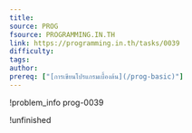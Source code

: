 ```yaml
---
title: 
source: PROG
fsource: PROGRAMMING.IN.TH
link: https://programming.in.th/tasks/0039
difficulty: 
tags: 
author: 
prereq: ["[การเขียนโปรแกรมเบื้องต้น](/prog-basic)"]
---
```


!problem_info prog-0039

!unfinished
